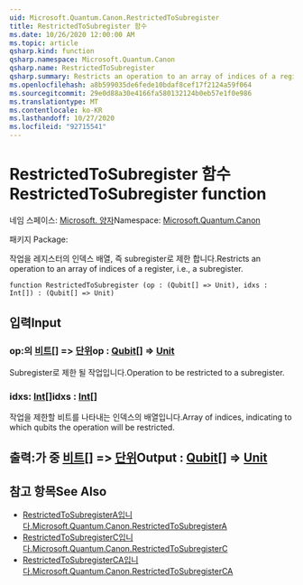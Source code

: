 ```yaml
---
uid: Microsoft.Quantum.Canon.RestrictedToSubregister
title: RestrictedToSubregister 함수
ms.date: 10/26/2020 12:00:00 AM
ms.topic: article
qsharp.kind: function
qsharp.namespace: Microsoft.Quantum.Canon
qsharp.name: RestrictedToSubregister
qsharp.summary: Restricts an operation to an array of indices of a register, i.e., a subregister.
ms.openlocfilehash: a8b599035de6fede10bdaf8cef17f2124a59f064
ms.sourcegitcommit: 29e0d88a30e4166fa580132124b0eb57e1f0e986
ms.translationtype: MT
ms.contentlocale: ko-KR
ms.lasthandoff: 10/27/2020
ms.locfileid: "92715541"
---
```

# <a name="restrictedtosubregister-function"></a><span data-ttu-id="b99e4-102">RestrictedToSubregister 함수</span><span class="sxs-lookup"><span data-stu-id="b99e4-102">RestrictedToSubregister function</span></span>

<span data-ttu-id="b99e4-103">네임 스페이스: [Microsoft. 양자](xref:Microsoft.Quantum.Canon)</span><span class="sxs-lookup"><span data-stu-id="b99e4-103">Namespace: [Microsoft.Quantum.Canon](xref:Microsoft.Quantum.Canon)</span></span>

<span data-ttu-id="b99e4-104">패키지 [](https://nuget.org/packages/)</span><span class="sxs-lookup"><span data-stu-id="b99e4-104">Package: [](https://nuget.org/packages/)</span></span>


<span data-ttu-id="b99e4-105">작업을 레지스터의 인덱스 배열, 즉 subregister로 제한 합니다.</span><span class="sxs-lookup"><span data-stu-id="b99e4-105">Restricts an operation to an array of indices of a register, i.e., a subregister.</span></span>

```qsharp
function RestrictedToSubregister (op : (Qubit[] => Unit), idxs : Int[]) : (Qubit[] => Unit)
```


## <a name="input"></a><span data-ttu-id="b99e4-106">입력</span><span class="sxs-lookup"><span data-stu-id="b99e4-106">Input</span></span>

### <a name="op--qubit--unit"></a><span data-ttu-id="b99e4-107">op:의 [비트](xref:microsoft.quantum.lang-ref.qubit)[] => [단위](xref:microsoft.quantum.lang-ref.unit)</span><span class="sxs-lookup"><span data-stu-id="b99e4-107">op : [Qubit](xref:microsoft.quantum.lang-ref.qubit)[] => [Unit](xref:microsoft.quantum.lang-ref.unit)</span></span> 

<span data-ttu-id="b99e4-108">Subregister로 제한 될 작업입니다.</span><span class="sxs-lookup"><span data-stu-id="b99e4-108">Operation to be restricted to a subregister.</span></span>


### <a name="idxs--int"></a><span data-ttu-id="b99e4-109">idxs: [Int](xref:microsoft.quantum.lang-ref.int)[]</span><span class="sxs-lookup"><span data-stu-id="b99e4-109">idxs : [Int](xref:microsoft.quantum.lang-ref.int)[]</span></span>

<span data-ttu-id="b99e4-110">작업을 제한할 비트를 나타내는 인덱스의 배열입니다.</span><span class="sxs-lookup"><span data-stu-id="b99e4-110">Array of indices, indicating to which qubits the operation will be restricted.</span></span>



## <a name="output--qubit--unit"></a><span data-ttu-id="b99e4-111">출력:가 중 [비트](xref:microsoft.quantum.lang-ref.qubit)[] => [단위](xref:microsoft.quantum.lang-ref.unit)</span><span class="sxs-lookup"><span data-stu-id="b99e4-111">Output : [Qubit](xref:microsoft.quantum.lang-ref.qubit)[] => [Unit](xref:microsoft.quantum.lang-ref.unit)</span></span> 



## <a name="see-also"></a><span data-ttu-id="b99e4-112">참고 항목</span><span class="sxs-lookup"><span data-stu-id="b99e4-112">See Also</span></span>

- [<span data-ttu-id="b99e4-113">RestrictedToSubregisterA입니다.</span><span class="sxs-lookup"><span data-stu-id="b99e4-113">Microsoft.Quantum.Canon.RestrictedToSubregisterA</span></span>](xref:Microsoft.Quantum.Canon.RestrictedToSubregisterA)
- [<span data-ttu-id="b99e4-114">RestrictedToSubregisterC입니다.</span><span class="sxs-lookup"><span data-stu-id="b99e4-114">Microsoft.Quantum.Canon.RestrictedToSubregisterC</span></span>](xref:Microsoft.Quantum.Canon.RestrictedToSubregisterC)
- [<span data-ttu-id="b99e4-115">RestrictedToSubregisterCA입니다.</span><span class="sxs-lookup"><span data-stu-id="b99e4-115">Microsoft.Quantum.Canon.RestrictedToSubregisterCA</span></span>](xref:Microsoft.Quantum.Canon.RestrictedToSubregisterCA)